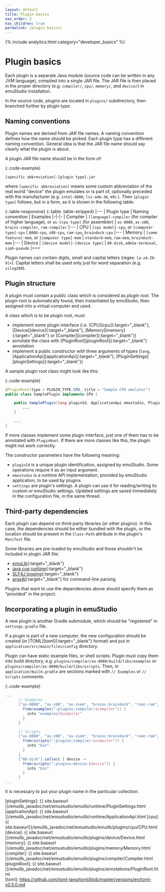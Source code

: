 ```yaml
---
layout: default
title: Plugin basics
nav_order: 3
has_children: true
permalink: /plugin_basics/
---
```


{% include analytics.html category="developer_basics" %}

# Plugin basics

Each plugin is a separate Java module (source code can be written in any JVM language), compiled into a single JAR file.
The JAR file is then placed in the proper directory (e.g. `compiler/`, `cpu/`, `memory/`, and `device/`) in emuStudio
installation.

In the source code, plugins are located in `plugins/` subdirectory, then branched further by plugin type.

## Naming conventions

Plugin names are derived from JAR file names. A naming convention defines how the name should be picked. Each plugin
type has a different naming convention. General idea is that the JAR file name should say clearly what the plugin is about.
 
A plugin JAR file name should be in the form of: 

{:.code-example}
```
[specific abbreviation]-[plugin type].jar
```

where `[specific abbreviation]` means some custom abbreviation of the real world "device" the plugin emulates or is part of,
optionally preceded with the manufacturer (e.g. `intel-8080`, `lsi-adm-3A`, etc.).
Then `[plugin type]` follows, but in a form, as it is shown in the following table:

{:.table-responsive}
{:.table .table-stripped}
|---
| Plugin type | Naming convention | Examples
|-|-|-
| Compiler | `[language]-compiler` (for compiler of higher language), or `as-[cpu type]` (for assembler) | `as-8080`, `as-z80`, `brainc-compiler`, `ram-compiler`
|---
| CPU | `[cpu model]-cpu`, or `[computer type]-cpu` | `8080-cpu`, `z80-cpu`, `ram-cpu`, `brainduck-cpu`
|---
| Memory | `[some feature]-mem`, or `[computer type]-mem` | `standard-mem`, `ram-mem`, `brainduck-mem`
|---
| Device | `[device model]-[device type]` | `88-disk`, `adm3a-terminal`, `simh-pseudo`
|===


Plugin names can contain digits, small and capital letters (regex: `[a-zA-Z0-9]+`). Capital letters shall be used only
just for word separation (e.g. `zilogZ80`).

## Plugin structure

A plugin must contain a public class which is considered as _plugin root_. The plugin root is automatically found, then
instantiated by emuStudio, then assigned into a virtual computer and used.

A class which is to be plugin root, must:

- implement some plugin interface (i.e. [CPU][cpu]{:target="_blank"}, [Device][device]{:target="_blank"}, [Memory][memory]{:target="_blank"} or [Compiler][compiler]{:target="_blank"})
- annotate the class with [PluginRoot][pluginRoot]{:target="_blank"} annotation  
- implement a public constructor with three arguments of types (`long`, [ApplicationApi][applicationApi]{:target="_blank"}, [PluginSettings][pluginSettings]{:target="_blank"})

A sample plugin root class might look like this: 

{:.code-example}
```java
@PluginRoot(type = PLUGIN_TYPE.CPU, title = "Sample CPU emulator")
public class SamplePlugin implements CPU {

    public SamplePlugin(long pluginId, ApplicationApi emustudio, PluginSettings settings) {
        ...
    }

    ...
}
```

If more classes implement some plugin interface, just one of them has to be annotated with `PluginRoot`.
If there are more classes like this, the plugin might not work correctly.  

The constructor parameters have the following meaning:

- `pluginId` is a unique plugin identification, assigned by emuStudio. Some operations require it as an input argument.
- `emustudio` is a runtime API implementation, provided by emuStudio application, to be used by plugins.
- `settings` are plugin's settings. A plugin can use it for reading/writing its custom or emuStudio settings.
  Updated settings are saved immediately in the configuration file, in the same thread.

## Third-party dependencies

Each plugin can depend on third-party libraries (or other plugins). In this case, the dependencies should be either
bundled with the plugin, or the location should be present in the `Class-Path` attribute in the plugin's `Manifest` file.

Some libraries are pre-loaded by emuStudio and those shouldn't be included in plugin JAR file:

- [emuLib][emulib]{:target="_blank"}
- [java cup runtime][java-cup]{:target="_blank"}
- [SLF4J logging][slf4j]{:target="_blank"}
- [args4j][args4j]{:target="_blank"} for command-line parsing

Plugins that want to use the dependencies above should specify them as "provided" in the project.

## Incorporating a plugin in emuStudio

A new plugin is another Gradle submodule, which should be "registered" in `settings.gradle` file.

If a plugin is part of a new computer, the new configuration should be created (in [TOML][toml]{:target="_blank"} format)
and put in `application/src/main/files/config` directory.

Plugin can have static example files, or shell scripts. Plugin must copy them into build directory,
e.g. `plugins/compiler/as-8080/build/libs/examples` or `plugins/compiler/as-8080/build/libs/scripts`.
Then, in `application/build.gradle` are sections marked with `// Examples` or `// Scripts` comments:

{:.code-example}
```groovy
...
      // Examples
      ["as-8080", "as-z80", "as-ssem", "brainc-brainduck", "ramc-ram", "raspc-rasp"].collect { compiler ->
        from(examples(":plugins:compiler:$compiler")) {
          into "examples/$compiler"
        }
      }

      // Scripts
      ["as-8080", "as-z80", "as-ssem", "brainc-brainduck", "ramc-ram", "raspc-rasp"].collect { compiler ->
        from(scripts(":plugins:compiler:$compiler")) {
          into "bin"
        }
      }
      ["88-disk"].collect { device ->
        from(scripts(":plugins:device:$device")) {
          into "bin"
        }
      }
...
```

It is necessary to put your plugin name in the particular collection.

[emulib]: https://search.maven.org/artifact/net.emustudio/emulib/11.5.0/jar
[java-cup]: https://mvnrepository.com/artifact/com.github.vbmacher/java-cup-runtime/11b-20160615
[slf4j]: https://mvnrepository.com/artifact/org.slf4j/slf4j-api/1.7.30
[args4j]: https://mvnrepository.com/artifact/args4j/args4j/2.33
[pluginSettings]: {{ site.baseurl }}/emulib_javadoc/net/emustudio/emulib/runtime/PluginSettings.html
[applicationApi]: {{ site.baseurl }}/emulib_javadoc/net/emustudio/emulib/runtime/ApplicationApi.html
[cpu]: {{ site.baseurl}}/emulib_javadoc/net/emustudio/emulib/plugins/cpu/CPU.html
[device]: {{ site.baseurl }}/emulib_javadoc/net/emustudio/emulib/plugins/device/Device.html
[memory]: {{ site.baseurl }}/emulib_javadoc/net/emustudio/emulib/plugins/memory/Memory.html
[compiler]: {{ site.baseurl }}/emulib_javadoc/net/emustudio/emulib/plugins/compiler/Compiler.html
[pluginRoot]: {{ site.baseurl }}/emulib_javadoc/net/emustudio/emulib/plugins/annotations/PluginRoot.html  
[toml]: https://github.com/toml-lang/toml/blob/master/versions/en/toml-v0.5.0.md
